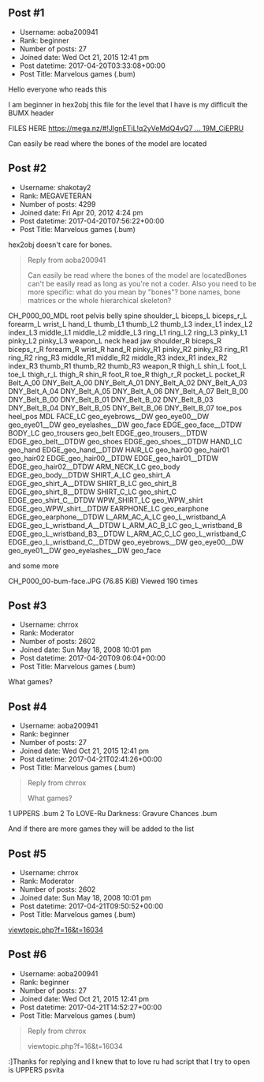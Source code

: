 ## Post #1
- Username: aoba200941
- Rank: beginner
- Number of posts: 27
- Joined date: Wed Oct 21, 2015 12:41 pm
- Post datetime: 2017-04-20T03:33:08+00:00
- Post Title: Marvelous games (.bum)

Hello everyone who reads this

 I am beginner in hex2obj this file for the level that I have is my difficult the BUMX header



FILES HERE  [https://mega.nz/#!JlgnETiL!q2yVeMdQ4vQ7 ... 19M_CiEPRU](https://mega.nz/#!JlgnETiL!q2yVeMdQ4vQ7QO_Bz2sbLLSg02dTMbapk19M_CiEPRU)

Can easily be read where the bones of the model are located
## Post #2
- Username: shakotay2
- Rank: MEGAVETERAN
- Number of posts: 4299
- Joined date: Fri Apr 20, 2012 4:24 pm
- Post datetime: 2017-04-20T07:56:22+00:00
- Post Title: Marvelous games (.bum)

hex2obj doesn't care for bones.

> Reply from aoba200941
>
> Can easily be read where the bones of the model are locatedBones can't be easily read as long as you're not a coder.
Also you need to be more specific: what do you mean by "bones"?
bone names, bone matrices or the whole hierarchical skeleton?

CH_P000_00_MDL
root
pelvis
belly
spine
shoulder_L
biceps_L
biceps_r_L
forearm_L
wrist_L
hand_L
thumb_L1
thumb_L2
thumb_L3
index_L1
index_L2
index_L3
middle_L1
middle_L2
middle_L3
ring_L1
ring_L2
ring_L3
pinky_L1
pinky_L2
pinky_L3
weapon_L
neck
head
jaw
shoulder_R
biceps_R
biceps_r_R
forearm_R
wrist_R
hand_R
pinky_R1
pinky_R2
pinky_R3
ring_R1
ring_R2
ring_R3
middle_R1
middle_R2
middle_R3
index_R1
index_R2
index_R3
thumb_R1
thumb_R2
thumb_R3
weapon_R
thigh_L
shin_L
foot_L
toe_L
thigh_r_L
thigh_R
shin_R
foot_R
toe_R
thigh_r_R
pocket_L
pocket_R
Belt_A_00
DNY_Belt_A_00
DNY_Belt_A_01
DNY_Belt_A_02
DNY_Belt_A_03
DNY_Belt_A_04
DNY_Belt_A_05
DNY_Belt_A_06
DNY_Belt_A_07
Belt_B_00
DNY_Belt_B_00
DNY_Belt_B_01
DNY_Belt_B_02
DNY_Belt_B_03
DNY_Belt_B_04
DNY_Belt_B_05
DNY_Belt_B_06
DNY_Belt_B_07
toe_pos
heel_pos
MDL
FACE_LC
geo_eyebrows__DW
geo_eye00__DW
geo_eye01__DW
geo_eyelashes__DW
geo_face
EDGE_geo_face__DTDW
BODY_LC
geo_trousers
geo_belt
EDGE_geo_trousers__DTDW
EDGE_geo_belt__DTDW
geo_shoes
EDGE_geo_shoes__DTDW
HAND_LC
geo_hand
EDGE_geo_hand__DTDW
HAIR_LC
geo_hair00
geo_hair01
geo_hair02
EDGE_geo_hair00__DTDW
EDGE_geo_hair01__DTDW
EDGE_geo_hair02__DTDW
ARM_NECK_LC
geo_body
EDGE_geo_body__DTDW
SHIRT_A_LC
geo_shirt_A
EDGE_geo_shirt_A__DTDW
SHIRT_B_LC
geo_shirt_B
EDGE_geo_shirt_B__DTDW
SHIRT_C_LC
geo_shirt_C
EDGE_geo_shirt_C__DTDW
WPW_SHIRT_LC
geo_WPW_shirt
EDGE_geo_WPW_shirt__DTDW
EARPHONE_LC
geo_earphone
EDGE_geo_earphone__DTDW
L_ARM_AC_A_LC
geo_L_wristband_A
EDGE_geo_L_wristband_A__DTDW
L_ARM_AC_B_LC
geo_L_wristband_B
EDGE_geo_L_wristband_B3__DTDW
L_ARM_AC_C_LC
geo_L_wristband_C
EDGE_geo_L_wristband_C__DTDW
geo_eyebrows__DW
geo_eye00__DW
geo_eye01__DW
geo_eyelashes__DW
geo_face

and some more



CH_P000_00-bum-face.JPG (76.85 KiB) Viewed 190 times
## Post #3
- Username: chrrox
- Rank: Moderator
- Number of posts: 2602
- Joined date: Sun May 18, 2008 10:01 pm
- Post datetime: 2017-04-20T09:06:04+00:00
- Post Title: Marvelous games (.bum)

What games?
## Post #4
- Username: aoba200941
- Rank: beginner
- Number of posts: 27
- Joined date: Wed Oct 21, 2015 12:41 pm
- Post datetime: 2017-04-21T02:41:26+00:00
- Post Title: Marvelous games (.bum)

> Reply from chrrox
>
> What games?

1 UPPERS  .bum
2 To LOVE-Ru Darkness: Gravure Chances .bum

And if there are more games they will be added to the list
## Post #5
- Username: chrrox
- Rank: Moderator
- Number of posts: 2602
- Joined date: Sun May 18, 2008 10:01 pm
- Post datetime: 2017-04-21T09:50:52+00:00
- Post Title: Marvelous games (.bum)

[viewtopic.php?f=16&t=16034](http://forum.xentax.com/viewtopic.php?f=16&t=16034)
## Post #6
- Username: aoba200941
- Rank: beginner
- Number of posts: 27
- Joined date: Wed Oct 21, 2015 12:41 pm
- Post datetime: 2017-04-21T14:52:27+00:00
- Post Title: Marvelous games (.bum)

> Reply from chrrox
>
> viewtopic.php?f=16&t=16034

 :]Thanks for replying and I knew that to love ru had script that I try to open is UPPERS psvita
